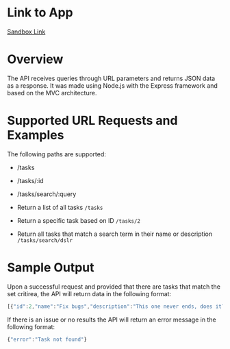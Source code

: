 # Link to App
[Sandbox Link](https://n65td.sse.codesandbox.io/)

# Overview 
The API receives queries through URL parameters and returns JSON data as a response. It was made using Node.js with the Express framework and based on the MVC architecture.

# Supported URL Requests and Examples
The following paths are supported:
 * /tasks
 * /tasks/:id
 * /tasks/search/:query

* Return a list of all tasks 
`/tasks`

* Return a specific task based on ID
`/tasks/2`

* Return all tasks that match a search term in their name or description
`/tasks/search/dslr`

# Sample Output

Upon a successful request and provided that there are tasks that match the set critirea, the API will return data in the following format:

```javascript
[{"id":2,"name":"Fix bugs","description":"This one never ends, does it?","due_date":"2021-08-06T00:05:00.000Z"}]
```

If there is an issue or no results the API will return an error message in the following format:

```javascript
{"error":"Task not found"}
```



